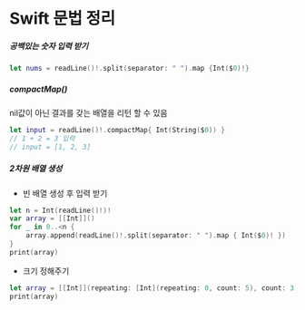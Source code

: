 # Swift 문법 정리
##### 공백있는 숫자 입력 받기
```swift
let nums = readLine()!.split(separator: " ").map {Int($0)!}  
```

##### compactMap()
nil값이 아닌 결과를 갖는 배열을 리턴 할 수 있음
```Swift
let input = readLine()!.compactMap{ Int(String($0)) }
// 1 + 2 = 3 입력
// input = [1, 2, 3]
```

##### 2차원 배열 생성
* 빈 배열 생성 후 입력 받기
```swift
let n = Int(readLine()!)!
var array = [[Int]]()
for _ in 0..<n {
    array.append(readLine()!.split(separator: " ").map { Int($0)! })
}
print(array)
```

* 크기 정해주기
```swift
let array = [[Int]](repeating: [Int](repeating: 0, count: 5), count: 3)
print(array)
```
